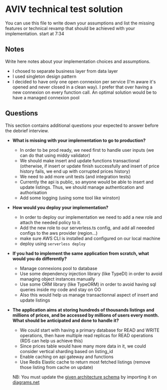 # AVIV technical test solution

You can use this file to write down your assumptions and list the missing features or technical revamp that should
be achieved with your implementation.
start at 7:34
## Notes

Write here notes about your implementation choices and assumptions.

- I chosed to separate business layer from data layer
- I used singleton design pattern
- I decided to have only one open connexion per service (I'm aware it's opened and never closed in a clean way). I prefer that over having a new connexion
  on every function call. An optimal solution would be to have a managed connexion pool


## Questions

This section contains additional questions your expected to answer before the debrief interview.

- **What is missing with your implementation to go to production?**
  - In order to be prod ready, we need first to handle user inputs (we can do that using middy validator)
  - We should make insert and update functions transactional (otherwise, if insert or update finish successfully and insert of price history fails, we end up with corrupted prices history)
  - We need to add more unit tests (and integration tests)
  - Currently the api is public, so anyone would be able to insert and update listings. Thus, we should manage authentication and authorisation
  - Add some logging (using some tool like winston)

- **How would you deploy your implementation?**
  - In order to deploy our implementation we need to add a new role and attach the needed policy to it.
  - Add the new role to our serverless.ts config, and add all neeeded configs to the aws provider (region...)
  - make sure AWS CLI is installed and configured on our local machine
  - deploy using `serverless deploy`

- **If you had to implement the same application from scratch, what would you do differently?**
  - Manage connexions pool to database
  - Use some dependency injection library (like TypeDI) in order to avoid managing object instances manually
  - Use some ORM library (like TypeORM) in order to avoid having sql queries inside my code and stay on OO
  - Also this would help us manage transactionnal aspect of insert and update listings

- **The application aims at storing hundreds of thousands listings and millions of prices, and be accessed by millions
  of users every month. What should be anticipated and done to handle it?**
  - We could start with having a primary database for READ and WRITE operations, then have multiple read replicas for READ operations (RDS can help us achieve this)
  - Since prices table would have many more data in it, we could consider vertical sharding based on listing_id
  - Enable caching on api gateway and functions
  - Use Redis Elastic cache to return most fetched listings (remove those listing from cache on update)

  NB: You must update the [given architecture schema](./schemas/Aviv_Technical_Test_Architecture.drawio) by importing it
  on [diagrams.net](https://app.diagrams.net/) 
